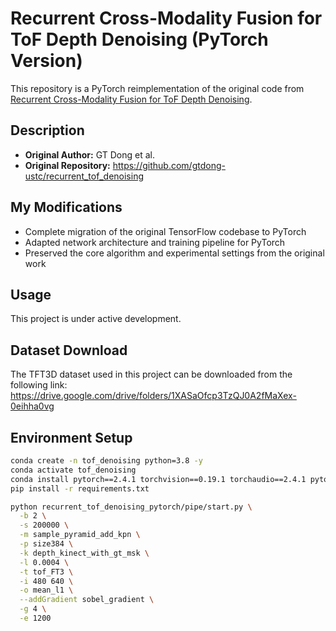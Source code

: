 # Recurrent Cross-Modality Fusion for ToF Depth Denoising (PyTorch Version)

This repository is a PyTorch reimplementation of the original code from [Recurrent Cross-Modality Fusion for ToF Depth Denoising](https://github.com/gtdong-ustc/recurrent_tof_denoising).

## Description

- **Original Author:** GT Dong et al.
- **Original Repository:** https://github.com/gtdong-ustc/recurrent_tof_denoising

## My Modifications

- Complete migration of the original TensorFlow codebase to PyTorch
- Adapted network architecture and training pipeline for PyTorch
- Preserved the core algorithm and experimental settings from the original work

## Usage

This project is under active development. 

## Dataset Download

The TFT3D dataset used in this project can be downloaded from the following link:
https://drive.google.com/drive/folders/1XASaOfcp3TzQJ0A2fMaXex-0eihha0vg

## Environment Setup
```bash
conda create -n tof_denoising python=3.8 -y
conda activate tof_denoising
conda install pytorch==2.4.1 torchvision==0.19.1 torchaudio==2.4.1 pytorch-cuda=12.1 -c pytorch -c nvidia
pip install -r requirements.txt
```

```bash
python recurrent_tof_denoising_pytorch/pipe/start.py \
  -b 2 \
  -s 200000 \
  -m sample_pyramid_add_kpn \
  -p size384 \
  -k depth_kinect_with_gt_msk \
  -l 0.0004 \
  -t tof_FT3 \
  -i 480 640 \
  -o mean_l1 \
  --addGradient sobel_gradient \
  -g 4 \
  -e 1200



